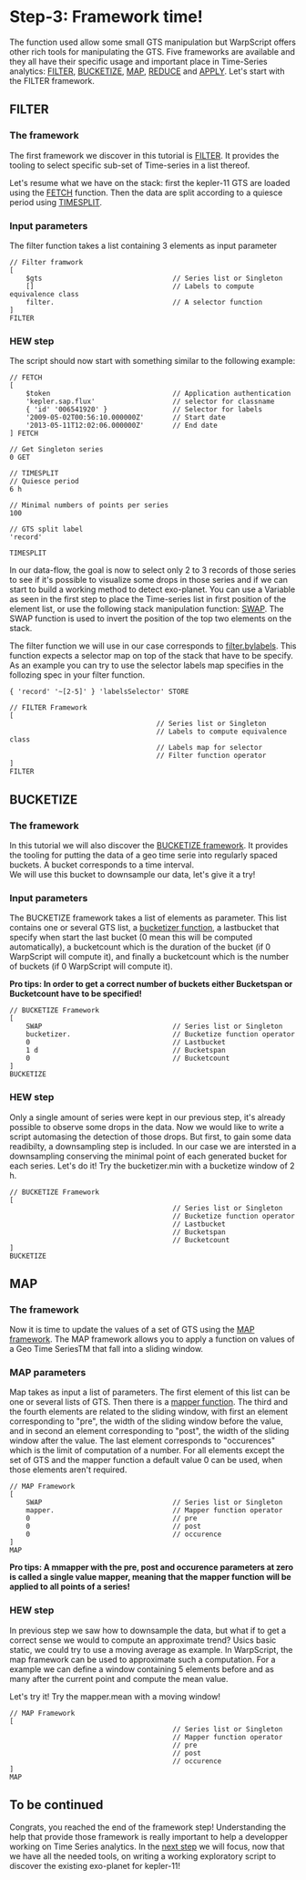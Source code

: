 # Step-3: Framework time!

The function used allow some small GTS manipulation but WarpScript offers other rich tools for manipulating the GTS. Five frameworks are available and they all have their specific usage and important place in Time-Series analytics: [FILTER](http://www.warp10.io/reference/frameworks/framework-filter/), [BUCKETIZE](http://www.warp10.io/reference/frameworks/framework-bucketize/), [MAP](http://www.warp10.io/reference/frameworks/framework-map/), [REDUCE](http://www.warp10.io/reference/frameworks/framework-reduce/) and [APPLY](http://www.warp10.io/reference/frameworks/framework-apply/). Let's start with the FILTER framework.

## FILTER 

### The framework

The first framework we discover in this tutorial is [FILTER](http://www.warp10.io/reference/frameworks/framework-filter/). It provides the tooling to select specific sub-set of Time-series in a list thereof. 

Let's resume what we have on the stack: first the kepler-11 GTS are loaded using the [FETCH](http://www.warp10.io/reference/functions/function_FETCH/) function. Then the data are split according to a quiesce period using [TIMESPLIT](http://www.warp10.io/reference/functions/function_TIMESPLIT/). 

### Input parameters

The filter function takes a list containing 3 elements as input parameter
```
// Filter framwork
[
    $gts                                // Series list or Singleton
    []                                  // Labels to compute equivalence class
    filter.                             // A selector function 
]
FILTER

```

### HEW step 

The script should now start with something similar to the following example:

```
// FETCH
[ 
	$token 								// Application authentication
	'kepler.sap.flux' 					// selector for classname
    { 'id' '006541920' }            	// Selector for labels
	'2009-05-02T00:56:10.000000Z' 		// Start date
	'2013-05-11T12:02:06.000000Z' 		// End date
] FETCH

// Get Singleton series
0 GET

// TIMESPLIT
// Quiesce period
6 h 

// Minimal numbers of points per series 
100 

// GTS split label
'record' 

TIMESPLIT

```

In our data-flow, the goal is now to select only 2 to 3 records of those series to see if it's possible to visualize some drops in those series and if we can start to build a working method to detect exo-planet. You can use a Variable as seen in the first step to place the Time-series list in first position of the element list, or use the following stack manipulation function: [SWAP](http://www.warp10.io/reference/functions/function_SWAP/). The SWAP function is used to invert the position of the top two elements on the stack. 

The filter function we will use in our case corresponds to [filter.bylabels](http://www.warp10.io/reference/frameworks/filter_bylabels/). This function expects a selector map on top of the stack that have to be specify. 
As an example you can try to use the selector labels map specifies in the follozing spec in your filter function.

```
{ 'record' '~[2-5]' } 'labelsSelector' STORE

// FILTER Framework
[
                                    // Series list or Singleton
                                    // Labels to compute equivalence class
                                    // Labels map for selector
                                    // Filter function operator 
]
FILTER
```

## BUCKETIZE

### The framework

In this tutorial we will also discover the [BUCKETIZE framework](http://www.warp10.io/reference/frameworks/framework-bucketize/). It provides the tooling for putting the data of a geo time serie into regularly spaced buckets. A bucket corresponds to a time interval.  
We will use this bucket to downsample our data, let's give it a try! 

### Input parameters

The BUCKETIZE framework takes a list of elements as parameter. This list contains one or several GTS list, a [bucketizer function](http://www.warp10.io/reference/reference/#framework-bucketizers), a lastbucket that specify when start the last bucket (0 mean this will be computed automatically), a bucketcount which is the duration of the bucket (if 0 WarpScript will compute it), and finally a bucketcount which is the number of buckets (if 0 WarpScript will compute it). 

**Pro tips: In order to get a correct number of buckets either Bucketspan or Bucketcount have to be specified!**

```
// BUCKETIZE Framework
[
    SWAP                                // Series list or Singleton
    bucketizer.                         // Bucketize function operator
    0                                   // Lastbucket               
    1 d                                 // Bucketspan
    0                                   // Bucketcount
]
BUCKETIZE
```

### HEW step

Only a single amount of series were kept in our previous step, it's already possible to observe some drops in the data. Now we would like to write a script automasing the detection of those drops. But first, to gain some data readibilty, a downsampling step is included. In our case we are intersted in a downsampling conserving the minimal point of each generated bucket for each series.
Let's do it! Try the bucketizer.min with a bucketize window of 2 h.

```
// BUCKETIZE Framework
[
                                        // Series list or Singleton
                                        // Bucketize function operator
                                        // Lastbucket 				
                                        // Bucketspan
                                        // Bucketcount
]
BUCKETIZE

```

## MAP 

### The framework

Now it is time to update the values of a set of GTS using the [MAP framework](http://www.warp10.io/reference/frameworks/framework-map/). The MAP framework allows you to apply a function on values of a Geo Time SeriesTM that fall into a sliding window.

### MAP parameters

Map takes as input a list of parameters. The first element of this list can be one or several lists of GTS. Then there is a [mapper function](www.warp10.io/reference/reference/#framework-mappers). The third and the fourth elements are related to the sliding window, with first an element corresponding to "pre", the width of the sliding window before the value, and in second an element corresponding to "post", the width of the sliding window after the value. The last element corresponds to "occurences" which is the limit of computation of a number. For all elements except the set of GTS and the mapper function a default value 0 can be used, when those elements aren't required.

```
// MAP Framework
[
    SWAP                                // Series list or Singleton
    mapper.                             // Mapper function operator
    0                                   // pre               
    0                                   // post
    0                                   // occurence
]
MAP
```

**Pro tips: A mmapper with the pre, post and occurence parameters at zero is called a single value mapper, meaning that the mapper function will be applied to all points of a series!**

### HEW step

In previous step we saw how to downsample the data, but what if to get a correct sense we would to compute an approximate trend? Usics basic static, we could try to use a moving average as example. In WarpScript, the map framework can be used to approximate such a computation. For a example we can define a window containing 5 elements before and as many after the current point and compute the mean value.

Let's try it! Try the mapper.mean with a moving window!

```
// MAP Framework
[
                                        // Series list or Singleton
                                        // Mapper function operator
                                        // pre               
                                        // post
                                        // occurence
]
MAP
```

## To be continued

Congrats, you reached the end of the framework step! Understanding the help that provide those framework is really important to help a developper working on Time Series analytics. In the [next step](https://github.com/helloexoworld/hands-on/tree/master/step-4) we will focus, now that we have all the needed tools, on writing a working exploratory script to discover the existing exo-planet for kepler-11!
